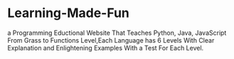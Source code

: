 # Learning-Made-Fun

a Programming Eductional Website That Teaches Python, Java, JavaScript From Grass to Functions Level,Each Language has 6 Levels With Clear Explanation and Enlightening Examples With a Test For Each Level.
